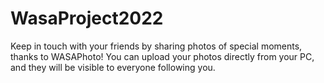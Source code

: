 # WasaProject2022
Keep in touch with your friends by sharing photos of special moments, thanks to WASAPhoto! You can
upload your photos directly from your PC, and they will be visible to everyone following you.
